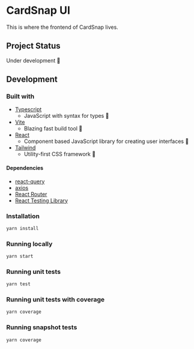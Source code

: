 # CardSnap UI

This is where the frontend of CardSnap lives.

## Project Status

Under development 🚧

## Development

### Built with

- [Typescript](https://www.typescriptlang.org/)
  - JavaScript with syntax for types 💪
- [Vite](https://vitejs.dev/)
  - Blazing fast build tool 🚀
- [React](https://reactjs.org/)
  - Component based JavaScript library for creating user interfaces 🌿
- [Tailwind](https://tailwindcss.com/)
  - Utility-first CSS framework 💅

#### Dependencies

- [react-query](https://tanstack.com/query)
- [axios](https://github.com/axios/axios)
- [React Router](https://reactrouter.com)
- [React Testing Library](https://testing-library.com/)

### Installation

```bash
yarn install
```

### Running locally

```bash
yarn start
```

### Running unit tests

```bash
yarn test
```

### Running unit tests with coverage

```bash
yarn coverage
```

### Running snapshot tests

```bash
yarn coverage
```
